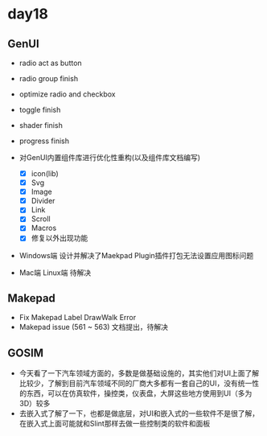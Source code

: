 # day18

## GenUI

- radio act as button
- radio group finish
- optimize radio and checkbox
- toggle finish
- shader finish
- progress finish


- 对GenUI内置组件库进行优化性重构(以及组件库文档编写)
  - [x] icon(lib)
  - [x] Svg
  - [x] Image
  - [x] Divider
  - [x] Link
  - [x] Scroll
  - [x] Macros
  - [x] 修复以外出现功能 

- Windows端 设计并解决了Maekpad Plugin插件打包无法设置应用图标问题
- Mac端 Linux端 待解决
## Makepad
  - Fix Makepad Label DrawWalk Error
  - Makepad issue (561 ~ 563) 文档提出，待解决
## GOSIM 
  - 今天看了一下汽车领域方面的，多数是做基础设施的，其实他们对UI上面了解比较少，了解到目前汽车领域不同的厂商大多都有一套自己的UI，没有统一性的东西，可以在仿真软件，操控类，仪表盘，大屏这些地方使用到UI（多为3D）较多
  - 去嵌入式了解了一下，也都是做底层，对UI和嵌入式的一些软件不是很了解，在嵌入式上面可能就和Slint那样去做一些控制类的软件和面板